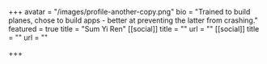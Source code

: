+++
avatar = "/images/profile-another-copy.png"
bio = "Trained to build planes, chose to build apps - better at preventing the latter from crashing."
featured = true
title = "Sum Yi Ren"
[[social]]
title = ""
url = ""
[[social]]
title = ""
url = ""

+++
